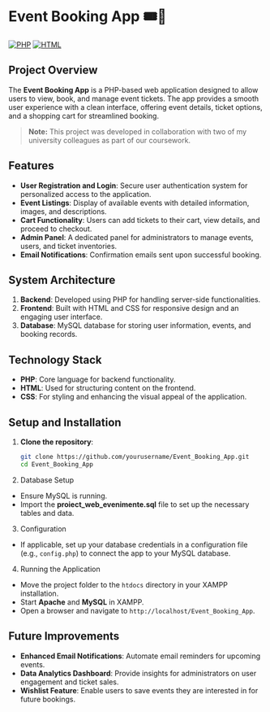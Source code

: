 # Event Booking App 🎟️📅

[![PHP](https://img.shields.io/badge/PHP-777BB4?style=for-the-badge&logo=php&logoColor=white)](https://www.php.net/) [![HTML](https://img.shields.io/badge/HTML-E34F26?style=for-the-badge&logo=html5&logoColor=white)](https://developer.mozilla.org/en-US/docs/Web/HTML)

## Project Overview

The **Event Booking App** is a PHP-based web application designed to allow users to view, book, and manage event tickets. The app provides a smooth user experience with a clean interface, offering event details, ticket options, and a shopping cart for streamlined booking.

> **Note:** This project was developed in collaboration with two of my university colleagues as part of our coursework.

## Features

- **User Registration and Login**: Secure user authentication system for personalized access to the application.
- **Event Listings**: Display of available events with detailed information, images, and descriptions.
- **Cart Functionality**: Users can add tickets to their cart, view details, and proceed to checkout.
- **Admin Panel**: A dedicated panel for administrators to manage events, users, and ticket inventories.
- **Email Notifications**: Confirmation emails sent upon successful booking.

## System Architecture

1. **Backend**: Developed using PHP for handling server-side functionalities.
2. **Frontend**: Built with HTML and CSS for responsive design and an engaging user interface.
3. **Database**: MySQL database for storing user information, events, and booking records.

## Technology Stack

- **PHP**: Core language for backend functionality.
- **HTML**: Used for structuring content on the frontend.
- **CSS**: For styling and enhancing the visual appeal of the application.

## Setup and Installation

1. **Clone the repository**:
   ```bash
   git clone https://github.com/yourusername/Event_Booking_App.git
   cd Event_Booking_App
   ```

2. Database Setup

- Ensure MySQL is running.
- Import the **proiect_web_evenimente.sql** file to set up the necessary tables and data.

3. Configuration

- If applicable, set up your database credentials in a configuration file (e.g., `config.php`) to connect the app to your MySQL database.

4. Running the Application

- Move the project folder to the `htdocs` directory in your XAMPP installation.
-  Start **Apache** and **MySQL** in XAMPP.
- Open a browser and navigate to `http://localhost/Event_Booking_App`.

## Future Improvements

- **Enhanced Email Notifications**: Automate email reminders for upcoming events.
- **Data Analytics Dashboard**: Provide insights for administrators on user engagement and ticket sales.
- **Wishlist Feature**: Enable users to save events they are interested in for future bookings.

